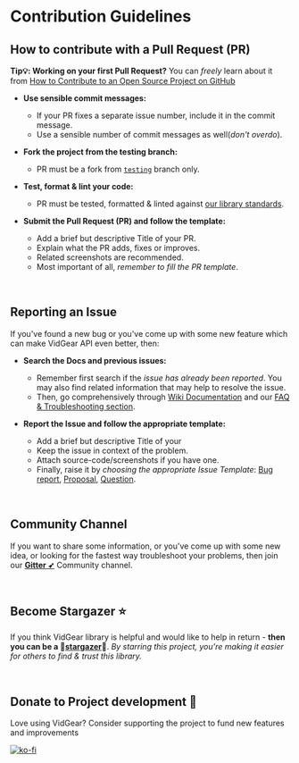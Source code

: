 # Contribution Guidelines

## How to contribute with a Pull Request (PR)

**Tip:bulb:: Working on your first Pull Request?** You can *freely* learn about it from [How to Contribute to an Open Source Project on GitHub][PR]

* **Use sensible commit messages:**
  * If your PR fixes a separate issue number, include it in the commit message.
  * Use a sensible number of commit messages as well(_don't overdo_).

* **Fork the project from the testing branch:**
  * PR must be a fork from [`testing`][testing-br] branch only.

* **Test, format & lint your code:**
  * PR must be tested, formatted & linted against [our library standards][test]. 

* **Submit the Pull Request (PR) and follow the template:**
  * Add a brief but descriptive Title of your PR.
  * Explain what the PR adds, fixes or improves.
  * Related screenshots are recommended.
  * Most important of all, *remember to fill the PR template*.

&nbsp; 

## Reporting an Issue

If you've found a new  bug or you've come up with some new feature which can make VidGear API even better, then:

* **Search the Docs and previous issues:**
  * Remember first search if the *issue has already been reported*. You may also find related information that may help to resolve the issue. 
  * Then, go comprehensively through [Wiki Documentation][wiki] and our [FAQ & Troubleshooting section][faq].

* **Report the Issue and follow the appropriate template:**
  * Add a brief but descriptive Title of your 
  * Keep the issue in context of the problem.
  * Attach source-code/screenshots if you have one.
  * Finally, raise it by *choosing the appropriate Issue Template*: [Bug report][bug], [Proposal][proposal], [Question][question].

&nbsp; 


## Community Channel

If you want to share some information, or you've come up with some new idea, or looking for the fastest way troubleshoot your problems, then join our [**Gitter ➶**][gitter] Community channel.


&nbsp;

## Become Stargazer :star:

If you think VidGear library is helpful and would like to help in return - **then you can be a :star2:[stargazer][stars]:star2:**. _By starring this project, you're making it easier for others to find & trust this library._

&nbsp;

## Donate to Project development :heart_decoration:

Love using VidGear? Consider supporting the project to fund new features and improvements

[![ko-fi][kofi-badge]][kofi]

<!--
Internal URLs
-->
[Coffee-badge]:https://abhitronix.github.io/img/vidgear/orange_img.png
[coffee]:https://www.buymeacoffee.com/2twOXFvlA
[kofi-badge]:https://www.ko-fi.com/img/githubbutton_sm.svg
[kofi]: https://ko-fi.com/W7W8WTYO
[wiki]:https://github.com/abhiTronix/vidgear/wiki
[PR]: https://egghead.io/series/how-to-contribute-to-an-open-source-project-on-github
[test]: https://github.com/abhiTronix/vidgear/tree/testing#testing-formatting--linting
[gitter]:https://gitter.im/vidgear/community?utm_source=badge&utm_medium=badge&utm_campaign=pr-badge
[faq]: https://github.com/abhiTronix/vidgear/wiki/FAQ-&-Troubleshooting
[testing-br]: https://github.com/abhiTronix/vidgear/tree/testing
[bug]: https://github.com/abhiTronix/vidgear/issues/new?labels=issue%3A+bug&template=bug_report.md
[proposal]: https://github.com/abhiTronix/vidgear/issues/new?labels=issue%3A+proposal&template=proposal.md
[question]: https://github.com/abhiTronix/vidgear/issues/new?labels=issue%3A+question&template=question.md
[stars]: https://github.com/abhiTronix/vidgear/stargazers